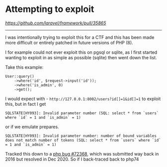 # Attempting to exploit

_https://github.com/laravel/framework/pull/35865_

---

I was intentionally trying to exploit this for a CTF and this has been made more difficult or entirely patched in future versions of PHP (8).

I for example could not ever exploit this on pgsql or sqlite, as I first started wanting to exploit in as simple as possible (sqlite) then went down the list.

Take this example:
```
User::query()
    ->where('id', $request->input('id'));
    ->where('is_admin', 0)
    ->get();
```

I would expect with - `http://127.0.0.1:8002/users?id[]=1&id[]=1` to exploit this, but in fact I get

```
SQLSTATE[HY093]: Invalid parameter number (SQL: select * from `users` where `id` = 1 and `is_admin` = 1)
```

or if we emulate prepares.

```
SQLSTATE[HY093]: Invalid parameter number: number of bound variables does not match number of tokens (SQL: select * from `users` where `id` = 1 and `is_admin` = 1)
```

Tracked this down to a [php bug #72368](https://bugs.php.net/bug.php?id=72368), which was submitted way back in 2016 but resolved in Dec 2020. So if I back-traced back to php74